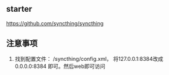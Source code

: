 
## starter 
https://github.com/syncthing/syncthing

## 注意事项
1. 找到配置文件： /syncthing/config.xml， 将127.0.0.1:8384改成 0.0.0.0:8384 即可。然后web即可访问